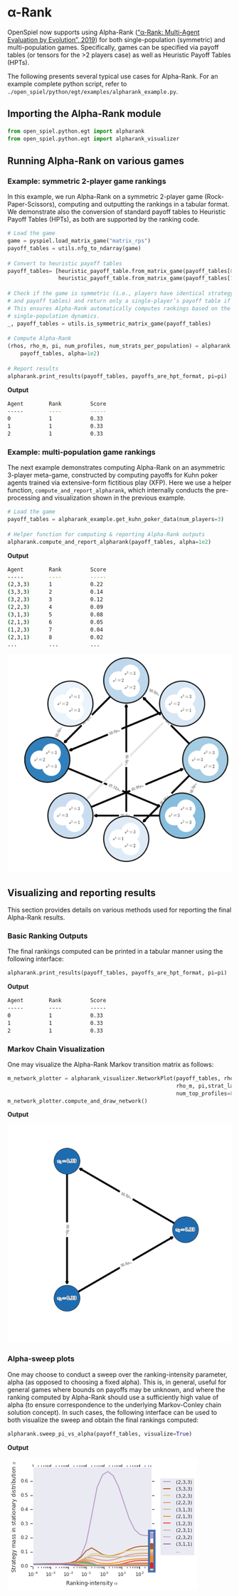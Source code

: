 # α-Rank

OpenSpiel now supports using Alpha-Rank
([“α-Rank: Multi-Agent Evaluation by Evolution”, 2019](https://www.nature.com/articles/s41598-019-45619-9))
for both single-population (symmetric) and multi-population games. Specifically,
games can be specified via payoff tables (or tensors for the >2 players case) as
well as Heuristic Payoff Tables (HPTs).

The following presents several typical use cases for Alpha-Rank. For an example
complete python script, refer to
`./open_spiel/python/egt/examples/alpharank_example.py`.

## Importing the Alpha-Rank module

```python
from open_spiel.python.egt import alpharank
from open_spiel.python.egt import alpharank_visualizer
```

## Running Alpha-Rank on various games

### Example: symmetric 2-player game rankings

In this example, we run Alpha-Rank on a symmetric 2-player game
(Rock-Paper-Scissors), computing and outputting the rankings in a tabular
format. We demonstrate also the conversion of standard payoff tables to
Heuristic Payoff Tables (HPTs), as both are supported by the ranking code.

```python
# Load the game
game = pyspiel.load_matrix_game("matrix_rps")
payoff_tables = utils.nfg_to_ndarray(game)

# Convert to heuristic payoff tables
payoff_tables= [heuristic_payoff_table.from_matrix_game(payoff_tables[0]),
                heuristic_payoff_table.from_matrix_game(payoff_tables[1].T)]

# Check if the game is symmetric (i.e., players have identical strategy sets
# and payoff tables) and return only a single-player’s payoff table if so.
# This ensures Alpha-Rank automatically computes rankings based on the
# single-population dynamics.
_, payoff_tables = utils.is_symmetric_matrix_game(payoff_tables)

# Compute Alpha-Rank
(rhos, rho_m, pi, num_profiles, num_strats_per_population) = alpharank.compute(
    payoff_tables, alpha=1e2)

# Report results
alpharank.print_results(payoff_tables, payoffs_are_hpt_format, pi=pi)
```

**Output**

```bash
Agent        Rank         Score
-----        ----         -----
0            1            0.33
1            1            0.33
2            1            0.33
```

### Example: multi-population game rankings

The next example demonstrates computing Alpha-Rank on an asymmetric 3-player
meta-game, constructed by computing payoffs for Kuhn poker agents trained via
extensive-form fictitious play (XFP). Here we use a helper function,
`compute_and_report_alpharank`, which internally conducts the pre-processing and
visualization shown in the previous example.

```python
# Load the game
payoff_tables = alpharank_example.get_kuhn_poker_data(num_players=3)

# Helper function for computing & reporting Alpha-Rank outputs
alpharank.compute_and_report_alpharank(payoff_tables, alpha=1e2)
```

**Output**

```bash
Agent        Rank         Score
-----        ----         -----
(2,3,3)      1            0.22
(3,3,3)      2            0.14
(3,2,3)      3            0.12
(2,2,3)      4            0.09
(3,1,3)      5            0.08
(2,1,3)      6            0.05
(1,2,3)      7            0.04
(2,3,1)      8            0.02
...          ...          ...
```

![](_static/example_multi_population_game_rankings.png "Multi population ranking")

## Visualizing and reporting results

This section provides details on various methods used for reporting the final
Alpha-Rank results.

### Basic Ranking Outputs

The final rankings computed can be printed in a tabular manner using the
following interface:

```python
alpharank.print_results(payoff_tables, payoffs_are_hpt_format, pi=pi)
```

**Output**

```txt
Agent        Rank         Score
-----        ----         -----
0            1            0.33
1            1            0.33
2            1            0.33
```

### Markov Chain Visualization

One may visualize the Alpha-Rank Markov transition matrix as follows:

```python
m_network_plotter = alpharank_visualizer.NetworkPlot(payoff_tables, rhos,
                                                     rho_m, pi,strat_labels,
                                                     num_top_profiles=8)
m_network_plotter.compute_and_draw_network()
```

**Output**

![](_static/markov_chain_visualization.png)

### Alpha-sweep plots

One may choose to conduct a sweep over the ranking-intensity parameter, alpha
(as opposed to choosing a fixed alpha). This is, in general, useful for general
games where bounds on payoffs may be unknown, and where the ranking computed by
Alpha-Rank should use a sufficiently high value of alpha (to ensure
correspondence to the underlying Markov-Conley chain solution concept). In such
cases, the following interface can be used to both visualize the sweep and
obtain the final rankings computed:

```python
alpharank.sweep_pi_vs_alpha(payoff_tables, visualize=True)
```

**Output**

![](_static/alpha_sweep_plots.png)
